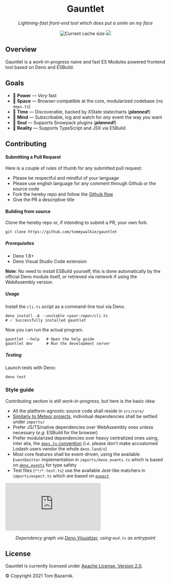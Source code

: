 <p align="center">
  <h1 align="center">Gauntlet</h1>
</p>
<p align="center">
  <i>Lightning-fast front-end tool which does put a smile on my face</i>
</p>
<p align="center">
  <img src="https://img.shields.io/endpoint?url=https%3A%2F%2Fdeno-visualizer.danopia.net%2Fshields%2Fcache-size%2Fhttps%2Fdeno.land%2Fx%2Fgauntlet%2Fmod.ts" alt="Current cache size" />
  <img src="https://img.shields.io/endpoint?url=https%3A%2F%2Fdeno-visualizer.danopia.net%2Fshields%2Fupdates%2Fhttps%2Fdeno.land%2Fx%2Fgauntlet%2Fmod.ts" />
</p>



## Overview

Gauntlet is a _work-in-progress_ naive and fast ES Modules powered frontend tool based on Deno and ESBuild.

## Goals

- 💎 **Power** — _Very_ fast
- 💎 **Space** — Browser-compatible at the core, modularized codebase (no `deps.ts`)
- 💎 **Time** — Discoverable, backed by XState statecharts (**_planned!_**)
- 💎 **Mind** — Subscribable, log and watch for _any_ event the way _you_ want
- 💎 **Soul** — Supports Snowpack plugins (**_planned!_**)
- 💎 **Reality** — Supports TypeScript and JSX via ESBuild

## Contributing

#### Submitting a Pull Request

Here is a couple of rules of thumb for any submitted pull request:

- Please be respectful and mindful of your language
- Please use english language for any comment through Github or the source code
- Fork the hereby repo and follow the [Github flow](https://guides.github.com/introduction/flow/)
- Give the PR a descriptive title

#### Building from source

Clone the hereby repo or, if intending to submit a PR, your own fork.

```shell
git clone https://github.com/tommywalkie/gauntlet
```

##### Prerequisites

- Deno 1.8+
- Deno Visual Studio Code extension

**Note**: No need to install ESBuild yourself, this is done automatically by the official Deno module itself, or retrieved via network if using the WebAssembly version.

##### Usage

Install the `cli.ts` script as a command-line tool via Deno.

```shell
deno install -A --unstable <your-repo>/cli.ts
# ✅ Successfully installed gauntlet
```

Now you can run the actual program.

```shell
gauntlet --help   # Open the help guide
gauntlet dev      # Run the development server
```

##### Testing

Launch tests with Deno:

```shell
deno test
```

### Style guide

Contributing section is still _work-in-progress_, but here is the basic idea:

- All the platform-agnostic source code shall reside in `src/core/`
- [Similarly to Meteor projects](https://guide.meteor.com/structure.html#javascript-structure), individual dependencies shall be settled under `imports/`
- Prefer JS/TS/native dependencies over WebAssembly ones unless necessary (_e.g._ ESBuild for the browser)
- Prefer modularized dependencies over heavy centralized ones using, inter alia, the [`deps.ts` convention](https://deno.land/manual/examples/manage_dependencies) (*i.e.* please don't make accustomed Lodash users vendor the whole `deno.land/x`)
- Most core features shall be event-driven, using the available `EventEmitter` implementation in `imports/deno_events.ts` which is based on [`deno_events`](https://deno.land/x/deno_events) for type safety
- Test files (`**/*.test.ts`) use the available Jest-like matchers in `imports/expect.ts` which are based on [`expect`](https://deno.land/x/expect)

![Current dependency graph](https://deno-visualizer.danopia.net/dependencies-of/https/deno.land/x/gauntlet/mod.ts?rankdir=LR&format=svg)

<p align="center">
  <em>Dependency graph via <a href="https://deno-visualizer.danopia.net/dependencies-of/https/raw.githubusercontent.com/tommywalkie/gauntlet/main/mod.ts?rankdir=LR">Deno Visualizer</a>, using <code>mod.ts</code> as entrypoint</em>
</p>

## License

Gauntlet is currently licensed under [Apache License, Version 2.0](https://www.apache.org/licenses/LICENSE-2.0).

© Copyright 2021 Tom Bazarnik.